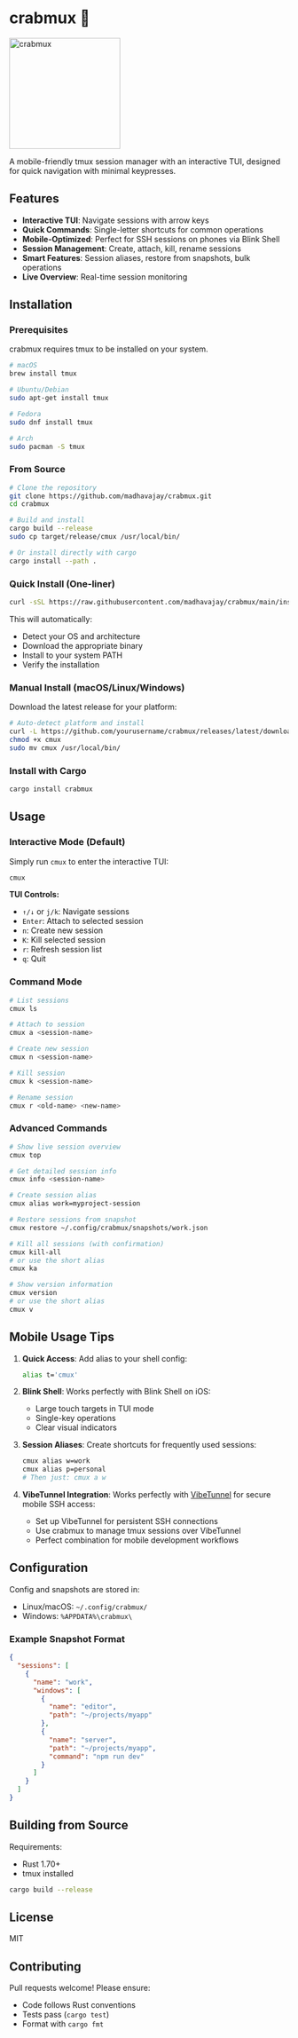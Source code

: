 # crabmux 🦀

<img src="images/logo.png" alt="crabmux" width="200px" />

A mobile-friendly tmux session manager with an interactive TUI, designed for quick navigation with minimal keypresses.

## Features

- **Interactive TUI**: Navigate sessions with arrow keys
- **Quick Commands**: Single-letter shortcuts for common operations
- **Mobile-Optimized**: Perfect for SSH sessions on phones via Blink Shell
- **Session Management**: Create, attach, kill, rename sessions
- **Smart Features**: Session aliases, restore from snapshots, bulk operations
- **Live Overview**: Real-time session monitoring

## Installation

### Prerequisites

crabmux requires tmux to be installed on your system. 

```bash
# macOS
brew install tmux

# Ubuntu/Debian
sudo apt-get install tmux

# Fedora
sudo dnf install tmux

# Arch
sudo pacman -S tmux
```

### From Source

```bash
# Clone the repository
git clone https://github.com/madhavajay/crabmux.git
cd crabmux

# Build and install
cargo build --release
sudo cp target/release/cmux /usr/local/bin/

# Or install directly with cargo
cargo install --path .
```

### Quick Install (One-liner)

```bash
curl -sSL https://raw.githubusercontent.com/madhavajay/crabmux/main/install.sh | bash
```

This will automatically:
- Detect your OS and architecture
- Download the appropriate binary
- Install to your system PATH
- Verify the installation

### Manual Install (macOS/Linux/Windows)

Download the latest release for your platform:

```bash
# Auto-detect platform and install
curl -L https://github.com/yourusername/crabmux/releases/latest/download/cmux-$(uname -s | tr '[:upper:]' '[:lower:]')-$(uname -m) -o cmux
chmod +x cmux
sudo mv cmux /usr/local/bin/
```

### Install with Cargo

```bash
cargo install crabmux
```

## Usage

### Interactive Mode (Default)

Simply run `cmux` to enter the interactive TUI:

```bash
cmux
```

**TUI Controls:**
- `↑/↓` or `j/k`: Navigate sessions
- `Enter`: Attach to selected session
- `n`: Create new session
- `K`: Kill selected session
- `r`: Refresh session list
- `q`: Quit

### Command Mode

```bash
# List sessions
cmux ls

# Attach to session
cmux a <session-name>

# Create new session
cmux n <session-name>

# Kill session
cmux k <session-name>

# Rename session
cmux r <old-name> <new-name>
```

### Advanced Commands

```bash
# Show live session overview
cmux top

# Get detailed session info
cmux info <session-name>

# Create session alias
cmux alias work=myproject-session

# Restore sessions from snapshot
cmux restore ~/.config/crabmux/snapshots/work.json

# Kill all sessions (with confirmation)
cmux kill-all
# or use the short alias
cmux ka

# Show version information
cmux version
# or use the short alias
cmux v
```

## Mobile Usage Tips

1. **Quick Access**: Add alias to your shell config:
   ```bash
   alias t='cmux'
   ```

2. **Blink Shell**: Works perfectly with Blink Shell on iOS:
   - Large touch targets in TUI mode
   - Single-key operations
   - Clear visual indicators

3. **Session Aliases**: Create shortcuts for frequently used sessions:
   ```bash
   cmux alias w=work
   cmux alias p=personal
   # Then just: cmux a w
   ```

4. **VibeTunnel Integration**: Works perfectly with [VibeTunnel](https://vibetunnel.sh/) for secure mobile SSH access:
   - Set up VibeTunnel for persistent SSH connections
   - Use crabmux to manage tmux sessions over VibeTunnel
   - Perfect combination for mobile development workflows

## Configuration

Config and snapshots are stored in:
- Linux/macOS: `~/.config/crabmux/`
- Windows: `%APPDATA%\crabmux\`

### Example Snapshot Format

```json
{
  "sessions": [
    {
      "name": "work",
      "windows": [
        {
          "name": "editor",
          "path": "~/projects/myapp"
        },
        {
          "name": "server",
          "path": "~/projects/myapp",
          "command": "npm run dev"
        }
      ]
    }
  ]
}
```

## Building from Source

Requirements:
- Rust 1.70+
- tmux installed

```bash
cargo build --release
```

## License

MIT

## Contributing

Pull requests welcome! Please ensure:
- Code follows Rust conventions
- Tests pass (`cargo test`)
- Format with `cargo fmt`